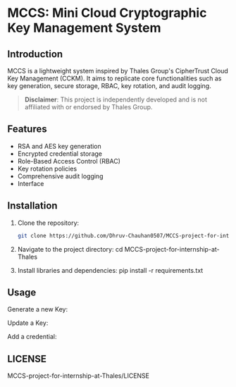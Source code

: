 # MCCS: Mini Cloud Cryptographic Key Management System

## Introduction

MCCS is a lightweight system inspired by Thales Group's CipherTrust Cloud Key Management (CCKM). It aims to replicate core functionalities such as key generation, secure storage, RBAC, key rotation, and audit logging.

> **Disclaimer**: This project is independently developed and is not affiliated with or endorsed by Thales Group.

## Features

- RSA and AES key generation
- Encrypted credential storage
- Role-Based Access Control (RBAC)
- Key rotation policies
- Comprehensive audit logging
- Interface


## Installation

1. Clone the repository:
   ```bash
   git clone https://github.com/Dhruv-Chauhan0507/MCCS-project-for-internship-at-Thales.git

2. Navigate to the project directory:
   cd MCCS-project-for-internship-at-Thales

3. Install libraries and dependencies:
   pip install -r requirements.txt

## Usage

Generate a new Key:  

Update a Key:  

Add a credential:

## **LICENSE**
MCCS-project-for-internship-at-Thales/LICENSE






